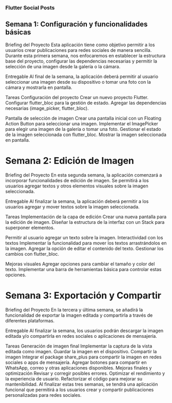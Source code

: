### Flutter Social Posts

## Semana 1: Configuración y funcionalidades básicas
Briefing del Proyecto
Esta aplicación tiene como objetivo permitir a los usuarios crear publicaciones para redes sociales de manera sencilla. Durante esta primera semana, nos enfocaremos en establecer la estructura base del proyecto, configurar las dependencias necesarias y permitir la selección de una imagen desde la galería o la cámara.

Entregable
Al final de la semana, la aplicación deberá permitir al usuario seleccionar una imagen desde su dispositivo o tomar una foto con la cámara y mostrarla en pantalla.

Tareas
Configuración del proyecto
Crear un nuevo proyecto Flutter.
Configurar flutter_bloc para la gestión de estado.
Agregar las dependencias necesarias (image_picker, flutter_bloc).

Pantalla de selección de imagen
Crear una pantalla inicial con un Floating Action Button para seleccionar una imagen.
Implementar el ImagePicker para elegir una imagen de la galería o tomar una foto.
Gestionar el estado de la imagen seleccionada con flutter_bloc.
Mostrar la imagen seleccionada en pantalla.

# Semana 2: Edición de Imagen
Briefing del Proyecto
En esta segunda semana, la aplicación comenzará a incorporar funcionalidades de edición de imagen. Se permitirá a los usuarios agregar textos y otros elementos visuales sobre la imagen seleccionada.

Entregable
Al finalizar la semana, la aplicación deberá permitir a los usuarios agregar y mover textos sobre la imagen seleccionada.

Tareas
Implementación de la capa de edición
Crear una nueva pantalla para la edición de imagen.
Diseñar la estructura de la interfaz con un Stack para superponer elementos.

Permitir al usuario agregar un texto sobre la imagen.
Interactividad con los textos
Implementar la funcionalidad para mover los textos arrastrándolos en la imagen.
Agregar la opción de editar el contenido del texto.
Gestionar los cambios con flutter_bloc.

Mejoras visuales
Agregar opciones para cambiar el tamaño y color del texto.
Implementar una barra de herramientas básica para controlar estas opciones.

# Semana 3: Exportación y Compartir
Briefing del Proyecto
En la tercera y última semana, se añadirá la funcionalidad de exportar la imagen editada y compartirla a través de diferentes plataformas.

Entregable
Al finalizar la semana, los usuarios podrán descargar la imagen editada y/o compartirla en redes sociales o aplicaciones de mensajería.

Tareas
Generación de imagen final
Implementar la captura de la vista editada como imagen.
Guardar la imagen en el dispositivo.
Compartir la imagen
Integrar el package share_plus para compartir la imagen en redes sociales o apps de mensajería.
Agregar botones para compartir en WhatsApp, correo y otras aplicaciones disponibles.
Mejoras finales y optimización
Revisar y corregir posibles errores.
Optimizar el rendimiento y la experiencia de usuario.
Refactorizar el código para mejorar su mantenibilidad.
Al finalizar estas tres semanas, se tendrá una aplicación funcional que permitirá a los usuarios crear y compartir publicaciones personalizadas para redes sociales.
